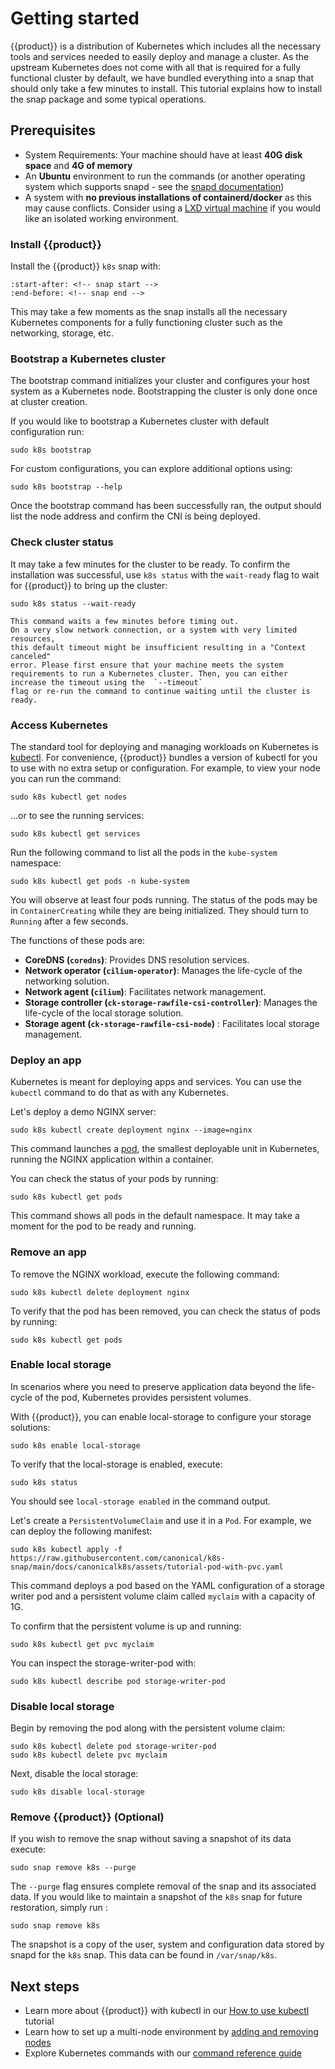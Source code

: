 # Getting started

{{product}} is a distribution of Kubernetes which includes all
the necessary tools and services needed to easily deploy and manage a cluster.
As the upstream Kubernetes does not come with all that is required
for a fully functional cluster by default, we have bundled everything into a
snap that should only take a few minutes to install. This tutorial
explains how to install the snap package and some typical operations.

## Prerequisites

- System Requirements: Your machine should have at least **40G disk space**
  and **4G of memory**
- An **Ubuntu** environment to run the commands (or
  another operating system which supports snapd - see the
  [snapd documentation](https://snapcraft.io/docs/installing-snapd))
- A system with **no previous installations of containerd/docker** as this may
cause conflicts. Consider using a [LXD virtual machine] if you would like an
isolated working environment.

### Install {{product}}

Install the {{product}} `k8s` snap with:

```{literalinclude} ../../_parts/install.md
:start-after: <!-- snap start -->
:end-before: <!-- snap end -->
```

This may take a few moments as the snap installs all the necessary Kubernetes
components for a fully functioning cluster such as the networking, storage, etc.

### Bootstrap a Kubernetes cluster

The bootstrap command initializes your cluster and configures your host system
as a Kubernetes node. Bootstrapping the cluster is only done once at cluster
creation.

If you would like to bootstrap a Kubernetes cluster with
default configuration run:

```
sudo k8s bootstrap
```

For custom configurations, you can explore additional options using:

```
sudo k8s bootstrap --help
```

Once the bootstrap command has been successfully ran, the output should list the
node address and confirm the CNI is being deployed.

### Check cluster status

It may take a few minutes for the cluster to be ready. To confirm the
installation was successful, use `k8s status` with the `wait-ready` flag
to wait for {{product}} to bring up the cluster:


```
sudo k8s status --wait-ready
```

```{important}
This command waits a few minutes before timing out.
On a very slow network connection, or a system with very limited resources,
this default timeout might be insufficient resulting in a "Context canceled"
error. Please first ensure that your machine meets the system requirements to run a Kubernetes cluster. Then, you can either increase the timeout using the  `--timeout`
flag or re-run the command to continue waiting until the cluster is ready.
```

### Access Kubernetes

The standard tool for deploying and managing workloads on Kubernetes
is [kubectl](https://kubernetes.io/docs/reference/kubectl/).
For convenience, {{product}} bundles a version of
kubectl for you to use with no extra setup or configuration.
For example, to view your node you can run the command:

```
sudo k8s kubectl get nodes
```

…or to see the running services:

```
sudo k8s kubectl get services
```

Run the following command to list all the pods in the `kube-system`
namespace:

```
sudo k8s kubectl get pods -n kube-system
```

You will observe at least four pods running. The status of the pods may be in
`ContainerCreating` while they are being initialized. They should turn to
`Running` after a few seconds.

The functions of these pods are:

- **CoreDNS (`coredns`)**: Provides DNS resolution services.
- **Network operator (`cilium-operator`)**: Manages the life-cycle of the
networking solution.
- **Network agent (`cilium`)**: Facilitates network management.
- **Storage controller (`ck-storage-rawfile-csi-controller`)**: Manages the
life-cycle of the local storage solution.
- **Storage agent (`ck-storage-rawfile-csi-node`)** : Facilitates local storage
management.


### Deploy an app

Kubernetes is meant for deploying apps and services.
You can use the `kubectl`
command to do that as with any Kubernetes.

Let's deploy a demo NGINX server:

```
sudo k8s kubectl create deployment nginx --image=nginx
```

This command launches a
[pod](https://kubernetes.io/docs/concepts/workloads/pods/), the smallest
deployable unit in Kubernetes, running the NGINX application within a
container.

You can check the status of your pods by running:

```
sudo k8s kubectl get pods
```

This command shows all pods in the default namespace.
It may take a moment for the pod to be ready and running.

### Remove an app

To remove the NGINX workload, execute the following command:

```
sudo k8s kubectl delete deployment nginx
```

To verify that the pod has been removed, you can check the status of pods by
running:

```
sudo k8s kubectl get pods
```

### Enable local storage

In scenarios where you need to preserve application data beyond the
life-cycle of the pod, Kubernetes provides persistent volumes.

With {{product}}, you can enable local-storage to configure
your storage solutions:

```
sudo k8s enable local-storage
```

To verify that the local-storage is enabled, execute:

```
sudo k8s status
```

You should see `local-storage enabled` in the command output.

Let's create a `PersistentVolumeClaim` and use it in a `Pod`.
For example, we can deploy the following manifest:

```
sudo k8s kubectl apply -f https://raw.githubusercontent.com/canonical/k8s-snap/main/docs/canonicalk8s/assets/tutorial-pod-with-pvc.yaml
```

This command deploys a pod based on the YAML configuration of a
storage writer pod and a persistent volume claim called `myclaim` with a
capacity of 1G.

To confirm that the persistent volume is up and running:

```
sudo k8s kubectl get pvc myclaim
```

You can inspect the storage-writer-pod with:

```
sudo k8s kubectl describe pod storage-writer-pod
```

### Disable local storage

Begin by removing the pod along with the persistent volume claim:

```
sudo k8s kubectl delete pod storage-writer-pod
sudo k8s kubectl delete pvc myclaim
```

Next, disable the local storage:

```
sudo k8s disable local-storage
```

### Remove {{product}} (Optional)

If you wish to remove the snap without saving a snapshot of its data execute:

```
sudo snap remove k8s --purge
```

The `--purge` flag ensures complete removal of the snap and its associated data.
If you would like to maintain a snapshot of the `k8s` snap for future
restoration, simply run :

```
sudo snap remove k8s
```

The snapshot is a copy of the user, system and configuration data stored by
snapd for the `k8s` snap. This data can be found in `/var/snap/k8s`.

## Next steps

- Learn more about {{product}} with kubectl in our [How to use kubectl] tutorial
- Learn how to set up a multi-node environment by [adding and removing nodes]
- Explore Kubernetes commands with our [command reference guide]

<!-- LINKS -->

[How to use kubectl]: kubectl
[command reference guide]: /snap/reference/commands
[adding and removing nodes]: add-remove-nodes
[LXD virtual machine]: /snap/howto/install/lxd.md

